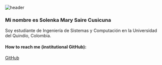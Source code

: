 ![header](https://capsule-render.vercel.app/api?type=waving&text=Hola!👋&animation=fadeIn&color=1:598fcb,100:7a27c2)


### Mi nombre es Solenka Mary Saire Cusicuna

Soy estudiante de Ingeniería de Sistemas y Computación en la Universidad del Quindío, Colombia.


#### How to reach me (institutional GitHub): 
[GitHub](https://github.com/SolenkaSaire)
